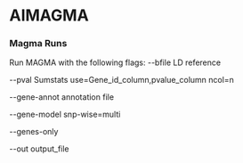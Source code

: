 # AIMAGMA
### Magma Runs
Run MAGMA with the following flags: 
--bfile LD reference 

--pval Sumstats use=Gene_id_column,pvalue_column ncol=n 

--gene-annot annotation file

--gene-model snp-wise=multi 

--genes-only 

--out output_file
